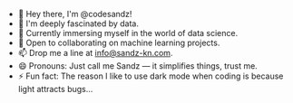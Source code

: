 - 👋 Hey there, I'm @codesandz!
- 👀 I'm deeply fascinated by data.
- 🌱 Currently immersing myself in the world of data science.
- 💞️ Open to collaborating on machine learning projects.
- 📫 Drop me a line at info@sandz-kn.com.
- 😄 Pronouns: Just call me Sandz — it simplifies things, trust me.
- ⚡ Fun fact: The reason I like to use dark mode when coding is because light attracts bugs...
